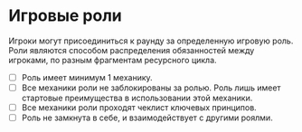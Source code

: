 # Игровые роли
Игроки могут присоединиться к раунду за определенную игровую роль. Роли являются способом распределения обязанностей между игроками, по разным фрагментам ресурсного цикла.

- [ ] Роль имеет минимум 1 механику.
- [ ] Все механики роли не заблокированы за ролью. Роль лишь имеет стартовые преимущества в использовании этой механики.
- [ ] Все механики роли проходят чеклист ключевых принципов.
- [ ] Роль не замкнута в себе, и взаимодействует с другими роялми.